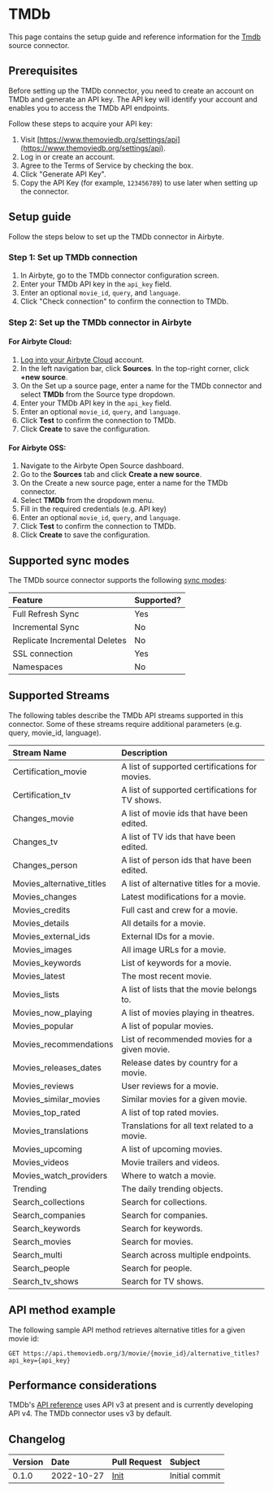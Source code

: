 # TMDb

This page contains the setup guide and reference information for the [Tmdb](https://developers.themoviedb.org/3/getting-started/introduction) source connector.

## Prerequisites

Before setting up the TMDb connector, you need to create an account on TMDb and generate an API key. The API key will identify your account and enables you to access the TMDb API endpoints. 

Follow these steps to acquire your API key:

1. Visit [https://www.themoviedb.org/settings/api](https://www.themoviedb.org/settings/api).
2. Log in or create an account.
3. Agree to the Terms of Service by checking the box.
4. Click "Generate API Key".
5. Copy the API Key (for example, `123456789`) to use later when setting up the connector.

## Setup guide

Follow the steps below to set up the TMDb connector in Airbyte.

### Step 1: Set up TMDb connection

1. In Airbyte, go to the TMDb connector configuration screen.
2. Enter your TMDb API key in the `api_key` field.
3. Enter an optional `movie_id`, `query`, and `language`.
4. Click "Check connection" to confirm the connection to TMDb.

### Step 2: Set up the TMDb connector in Airbyte

#### For Airbyte Cloud:

1. [Log into your Airbyte Cloud](https://cloud.airbyte.com/workspaces) account.
2. In the left navigation bar, click **Sources**. In the top-right corner, click **+new source**.
3. On the Set up a source page, enter a name for the TMDb connector and select **TMDb** from the Source type dropdown.
4. Enter your TMDb API key in the `api_key` field.
5. Enter an optional `movie_id`, `query`, and `language`.
6. Click **Test** to confirm the connection to TMDb.
7. Click **Create** to save the configuration.

#### For Airbyte OSS:

1. Navigate to the Airbyte Open Source dashboard.
2. Go to the **Sources** tab and click **Create a new source**.
3. On the Create a new source page, enter a name for the TMDb connector.
4. Select **TMDb** from the dropdown menu.
5. Fill in the required credentials (e.g. API key)
6. Enter an optional `movie_id`, `query`, and `language`.
7. Click **Test** to confirm the connection to TMDb.
8. Click **Create** to save the configuration.

## Supported sync modes

The TMDb source connector supports the following [sync modes](https://docs.airbyte.com/cloud/core-concepts#connection-sync-modes):

| Feature                       | Supported? |
| :---------------------------- | :--------- |
| Full Refresh Sync             | Yes        |
| Incremental Sync              | No         |
| Replicate Incremental Deletes | No         |
| SSL connection                | Yes        |
| Namespaces                    | No         |

## Supported Streams

The following tables describe the TMDb API streams supported in this connector. Some of these streams require additional parameters (e.g. query, movie_id, language).

| Stream Name                  | Description                                        |
| :---------------------------| :--------------------------------------------------|
| Certification_movie          | A list of supported certifications for movies.     |
| Certification_tv             | A list of supported certifications for TV shows.   |
| Changes_movie               | A list of movie ids that have been edited.          |
| Changes_tv                  | A list of TV ids that have been edited.             |
| Changes_person             | A list of person ids that have been edited.         |
| Movies_alternative_titles  | A list of alternative titles for a movie.           |
| Movies_changes              | Latest modifications for a movie.                   |
| Movies_credits              | Full cast and crew for a movie.                     |
| Movies_details              | All details for a movie.                            |
| Movies_external_ids         | External IDs for a movie.                           |
| Movies_images               | All image URLs for a movie.                         |
| Movies_keywords             | List of keywords for a movie.                       |
| Movies_latest               | The most recent movie.                              |
| Movies_lists                | A list of lists that the movie belongs to.          |
| Movies_now_playing         | A list of movies playing in theatres.               |
| Movies_popular              | A list of popular movies.                           |
| Movies_recommendations      | List of recommended movies for a given movie.       |
| Movies_releases_dates       | Release dates by country for a movie.               |
| Movies_reviews              | User reviews for a movie.                           |
| Movies_similar_movies       | Similar movies for a given movie.                   |
| Movies_top_rated            | A list of top rated movies.                         |
| Movies_translations         | Translations for all text related to a movie.       |
| Movies_upcoming             | A list of upcoming movies.                          |
| Movies_videos               | Movie trailers and videos.                          |
| Movies_watch_providers      | Where to watch a movie.                             |
| Trending                    | The daily trending objects.                         |
| Search_collections          | Search for collections.                             |
| Search_companies            | Search for companies.                               |
| Search_keywords             | Search for keywords.                                |
| Search_movies               | Search for movies.                                  |
| Search_multi                | Search across multiple endpoints.                   |
| Search_people               | Search for people.                                  |
| Search_tv_shows             | Search for TV shows.                                |

## API method example

The following sample API method retrieves alternative titles for a given movie id:

```
GET https://api.themoviedb.org/3/movie/{movie_id}/alternative_titles?api_key={api_key}
```

## Performance considerations

TMDb's [API reference](https://developers.themoviedb.org/3/getting-started/introduction) uses API v3 at present and is currently developing API v4. The TMDb connector uses v3 by default.

## Changelog

| Version | Date       | Pull Request                                           | Subject        |
| :------ | :--------- | :----------------------------------------------------- | :------------- |
| 0.1.0   | 2022-10-27 | [Init](https://github.com/airbytehq/airbyte/pull/18561)| Initial commit |